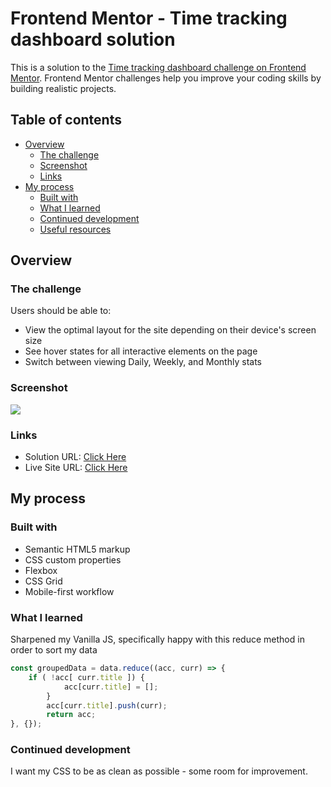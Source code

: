 # Frontend Mentor - Time tracking dashboard solution

This is a solution to the [Time tracking dashboard challenge on Frontend Mentor](https://www.frontendmentor.io/challenges/time-tracking-dashboard-UIQ7167Jw). Frontend Mentor challenges help you improve your coding skills by building realistic projects.

## Table of contents

- [Overview](#overview)
  - [The challenge](#the-challenge)
  - [Screenshot](#screenshot)
  - [Links](#links)
- [My process](#my-process)
  - [Built with](#built-with)
  - [What I learned](#what-i-learned)
  - [Continued development](#continued-development)
  - [Useful resources](#useful-resources)

## Overview

### The challenge

Users should be able to:

- View the optimal layout for the site depending on their device's screen size
- See hover states for all interactive elements on the page
- Switch between viewing Daily, Weekly, and Monthly stats

### Screenshot

![](./assets/images/screenshot.png)

### Links

- Solution URL: [Click Here](https://www.frontendmentor.io/solutions/time-tracking-dashboard-solution-fg-vhN_zJQ)
- Live Site URL: [Click Here](https://vermillion-bavarois-0f4fc4.netlify.app/)

## My process

### Built with

- Semantic HTML5 markup
- CSS custom properties
- Flexbox
- CSS Grid
- Mobile-first workflow

### What I learned

Sharpened my Vanilla JS, specifically happy with this reduce method in order to sort my data

```js
const groupedData = data.reduce((acc, curr) => {
	if ( !acc[ curr.title ]) {
			acc[curr.title] = [];
		}
		acc[curr.title].push(curr);
		return acc;
}, {});
```

### Continued development

I want my CSS to be as clean as possible - some room for improvement.


